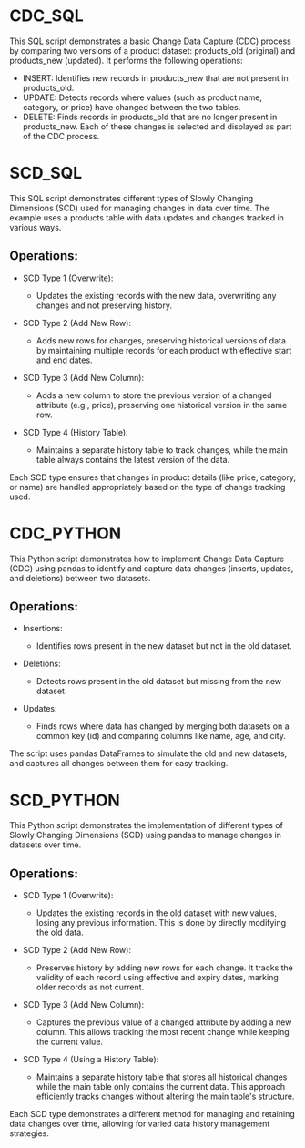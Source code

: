 # CDC_SQL
This SQL script demonstrates a basic Change Data Capture (CDC) process by comparing two versions of a product dataset: products_old (original) and products_new (updated). It performs the following operations:

- INSERT: Identifies new records in products_new that are not present in products_old.
- UPDATE: Detects records where values (such as product name, category, or price) have changed between the two tables.
- DELETE: Finds records in products_old that are no longer present in products_new.
Each of these changes is selected and displayed as part of the CDC process.

# SCD_SQL
This SQL script demonstrates different types of Slowly Changing Dimensions (SCD) used for managing changes in data over time. The example uses a products table with data updates and changes tracked in various ways.

## Operations:
- SCD Type 1 (Overwrite):
  - Updates the existing records with the new data, overwriting any changes and not preserving history.

- SCD Type 2 (Add New Row):
  - Adds new rows for changes, preserving historical versions of data by maintaining multiple records for each product with effective start and end dates.

- SCD Type 3 (Add New Column):
  - Adds a new column to store the previous version of a changed attribute (e.g., price), preserving one historical version in the same row.

- SCD Type 4 (History Table):
  - Maintains a separate history table to track changes, while the main table always contains the latest version of the data.

Each SCD type ensures that changes in product details (like price, category, or name) are handled appropriately based on the type of change tracking used.

# CDC_PYTHON
This Python script demonstrates how to implement Change Data Capture (CDC) using pandas to identify and capture data changes (inserts, updates, and deletions) between two datasets.

## Operations:
- Insertions:
  - Identifies rows present in the new dataset but not in the old dataset.

- Deletions:
  - Detects rows present in the old dataset but missing from the new dataset.

- Updates:
  - Finds rows where data has changed by merging both datasets on a common key (id) and comparing columns like name, age, and city.

The script uses pandas DataFrames to simulate the old and new datasets, and captures all changes between them for easy tracking.

# SCD_PYTHON
This Python script demonstrates the implementation of different types of Slowly Changing Dimensions (SCD) using pandas to manage changes in datasets over time.

## Operations:
- SCD Type 1 (Overwrite):
  - Updates the existing records in the old dataset with new values, losing any previous information. This is done by directly modifying the old data.

- SCD Type 2 (Add New Row):
  - Preserves history by adding new rows for each change. It tracks the validity of each record using effective and expiry dates, marking older records as not current.

- SCD Type 3 (Add New Column):
  - Captures the previous value of a changed attribute by adding a new column. This allows tracking the most recent change while keeping the current value.

- SCD Type 4 (Using a History Table):
  - Maintains a separate history table that stores all historical changes while the main table only contains the current data. This approach efficiently tracks changes without altering the main table's 
    structure.

Each SCD type demonstrates a different method for managing and retaining data changes over time, allowing for varied data history management strategies.
